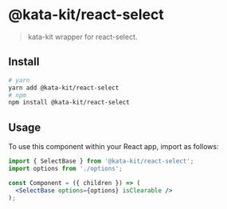 # @kata-kit/react-select

> kata-kit wrapper for react-select.

## Install

```sh
# yarn
yarn add @kata-kit/react-select
# npm
npm install @kata-kit/react-select
```

## Usage

To use this component within your React app, import as follows:

```jsx
import { SelectBase } from '@kata-kit/react-select';
import options from './options';

const Component = ({ children }) => (
  <SelectBase options={options} isClearable />
);
```
